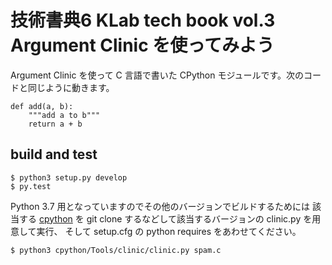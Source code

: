 # 技術書典6 KLab tech book vol.3 Argument Clinic を使ってみよう

Argument Clinic を使って C 言語で書いた CPython モジュールです。次のコードと同じように動きます。

```
def add(a, b):
    """add a to b"""
    return a + b
```


## build and test
```
$ python3 setup.py develop
$ py.test
```

Python 3.7 用となっていますのでその他のバージョンでビルドするためには
該当する [cpython](https://github.com/python/cpython.git) を git clone するなどして該当するバージョンの clinic.py を用意して実行、
そして setup.cfg の python requires をあわせてください。

```
$ python3 cpython/Tools/clinic/clinic.py spam.c
```
